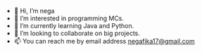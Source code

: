 - 👋 Hi, I’m nega 
- 👀 I’m interested in programming MCs.
- 🌱 I’m currently learning Java and Python.
- 💞️ I’m looking to collaborate on big projects.
- 📫 You can reach me by email address negafika17@gmail.com

<!---
negafika/negafika is a ✨ special ✨ repository because its `README.md` (this file) appears on your GitHub profile.
You can click the Preview link to take a look at your changes.
--->
